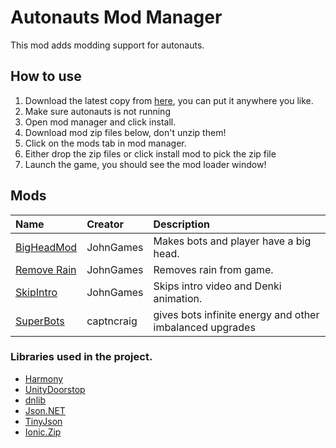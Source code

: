# Autonauts Mod Manager
This mod adds modding support for autonauts.

## How to use
1. Download the latest copy from [here](https://github.com/JohnGames/autonauts-mod-manager/releases/download/v0.21.4/AutonautsModManager.zip), you can put it anywhere you like.
2. Make sure autonauts is not running
2. Open mod manager and click install.
4. Download mod zip files below, don't unzip them!
5. Click on the mods tab in mod manager.
6. Either drop the zip files or click install mod to pick the zip file
7. Launch the game, you should see the mod loader window!

## Mods
|Name|Creator|Description|
|:-|:-|:-|
|[BigHeadMod](https://github.com/JohnGames/BigHeadMod/releases)|JohnGames|Makes bots and player have a big head.|
|[Remove Rain](https://github.com/JohnGames/RemoveRain/releases)|JohnGames|Removes rain from game.|
|[SkipIntro](https://github.com/JohnGames/SkipIntro/releases)|JohnGames|Skips intro video and Denki animation.|
|[SuperBots](https://github.com/captncraig/AutonautsMods/releases)|captncraig|gives bots infinite energy and other imbalanced upgrades|


### Libraries used in the project.
- [Harmony](https://github.com/pardeike/Harmony/wiki/Utilities)
- [UnityDoorstop](https://github.com/NeighTools/UnityDoorstop)
- [dnlib](https://github.com/0xd4d/dnlib)
- [Json.NET](https://www.newtonsoft.com/json)
- [TinyJson](https://github.com/zanders3/json)
- [Ionic.Zip](https://archive.codeplex.com/?p=dotnetzip)
